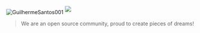 <img src="https://readme-typing-svg.demolab.com?font=Operator+Mono&size=37&duration=2800&pause=2000&color=ff4242&center=true&vCenter=true&width=940&height=50&lines=Hi+There+👋" align="middle" alt="GuilhermeSantos001">
<img src="https://imgur.com/mlbGPyp.gif">

> We are an open source community, proud to create pieces of dreams!
